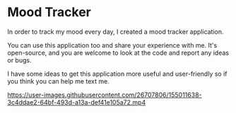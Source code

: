 # Mood Tracker

In order to track my mood every day, I created a mood tracker application.
       
You can use this application too and share your experience with me. It's open-source, and you are welcome to look at the code and report any ideas or bugs.
         
I have some ideas to get this application more useful and user-friendly so if you think you can help me text me.



https://user-images.githubusercontent.com/26707806/155011638-3c4ddae2-64bf-493d-a13a-def41e105a72.mp4

